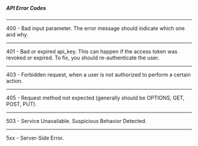 <h5 className="h5-title bold-text" style="margin-top: 48px;">API Error Codes</h5>

---
<p className="p-text"><span className="bold-text">400</span> - Bad input parameter. The error message should indicate which one and why.</p>

---
<p className="p-text"><span className="bold-text">401</span> - Bad or expired api_key. This can happen if the access token was revoked or expired. To fix, you should re-authenticate the user.</p>

---
<p className="p-text"><span className="bold-text">403</span> - Forbidden request, when a user is not authorized to perform a certain action.</p>

---
<p className="p-text"><span className="bold-text">405</span> - Request method not expected (generally should be OPTIONS, GET, POST, PUT).</p>

---
<p className="p-text"><span className="bold-text">503</span> - Service Unavailable. Suspicious Behavior Detected.</p>

---
<p className="p-text"><span className="bold-text">5xx</span> - Server-Side Error.</p>
